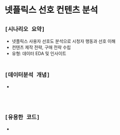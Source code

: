 # 넷플릭스 선호 컨텐츠 분석

## `[시나리오 요약]`
* 넷플릭스 사용자 선호도 분석으로 시청자 행동과 선호 이해
* 컨텐츠 제작 전략, 구매 전략 수립
* 유형: 데이터 EDA 및 인사이트
<br><br>

## `[데이터분석 개념]`
* 
<br><br>

## `[유용한 코드]`
* 
<br><br>






